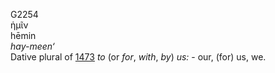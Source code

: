<body>
  <p>G2254<br>  ἡμῖν  <br> hēmin  <br><i>hay-meen‘ </i><br>Dative plural of <a href="g1473.htm">1473</a>  <i>to</i> (or <i>for</i>, <i>with</i>, <i>by</i>) <i>us:</i> - our, (for) us, we.<br></p>
 </body>